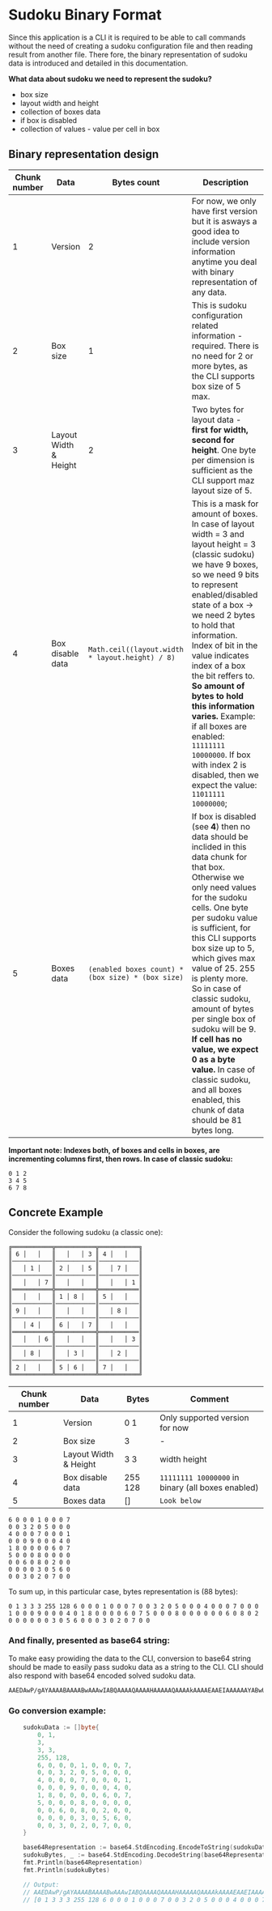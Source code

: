 # Sudoku Binary Format

Since this application is a CLI it is required to be able to call commands without the need of creating a sudoku configuration file and then reading result from another file. There fore, the binary representation of sudoku data is introduced and detailed in this documentation.

**What data about sudoku we need to represent the sudoku?**

- box size
- layout width and height
- collection of boxes data
- if box is disabled
- collection of values - value per cell in box

## Binary representation design

| Chunk number | Data | Bytes count | Description |
|--------------|------|-------------|-------------|
| 1 | Version | 2 | For now, we only have first version but it is asways a good idea to include version information anytime you deal with binary representation of any data.
| 2 | Box size | 1 | This is sudoku configuration related information - required. There is no need for 2 or more bytes, as the CLI supports box size of 5 max.
| 3 | Layout Width & Height | 2 | Two bytes for layout data - **first for width, second for height**. One byte per dimension is sufficient as the CLI support maz layout size of 5.
| 4 | Box disable data | `Math.ceil((layout.width * layout.height) / 8)` | This is a mask for amount of boxes. In case of layout width = 3 and layout height = 3 (classic sudoku) we have 9 boxes, so we need 9 bits to represent enabled/disabled state of a box -> we need 2 bytes to hold that information. Index of bit in the value indicates index of a box the bit reffers to. **So amount of bytes to hold this information varies.** Example: if all boxes are enabled: `11111111 10000000`. If box with index 2 is disabled, then we expect the value: `11011111 10000000`;
| 5 | Boxes data | `(enabled boxes count) * (box size) * (box size)` | If box is disabled (see **4**) then no data should be inclided in this data chunk for that box. Otherwise we only need values for the sudoku cells. One byte per sudoku value is sufficient, for this CLI supports box size up to 5, which gives max value of 25. 255 is plenty more. So in case of classic sudoku, amount of bytes per single box of sudoku will be 9. **If cell has no value, we expect 0 as a byte value.** In case of classic sudoku, and all boxes enabled, this chunk of data should be 81 bytes long.

**Important note: Indexes both, of boxes and cells in boxes, are incrementing columns first, then rows. In case of classic sudoku:**

```
0 1 2
3 4 5
6 7 8
```


## Concrete Example

Consider the following sudoku (a classic one):

```
╔═══════════╦═══════════╦═══════════╗
║ 6 │   │   ║   │   │ 3 ║ 4 │   │   ║
║───────────║───────────║───────────║
║   │ 1 │   ║ 2 │   │ 5 ║   │ 7 │   ║
║───────────║───────────║───────────║
║   │   │ 7 ║   │   │   ║   │   │ 1 ║
║═══════════╬═══════════╬═══════════║
║   │   │   ║ 1 │ 8 │   ║ 5 │   │   ║
║───────────║───────────║───────────║
║ 9 │   │   ║   │   │   ║   │ 8 │   ║
║───────────║───────────║───────────║
║   │ 4 │   ║ 6 │   │ 7 ║   │   │   ║
║═══════════╬═══════════╬═══════════║
║   │   │ 6 ║   │   │   ║   │   │ 3 ║
║───────────║───────────║───────────║
║   │ 8 │   ║   │ 3 │   ║   │ 2 │   ║
║───────────║───────────║───────────║
║ 2 │   │   ║ 5 │ 6 │   ║ 7 │   │   ║
╚═══════════╩═══════════╩═══════════╝
```

| Chunk number | Data | Bytes | Comment |
|--------------|------|-------|---------|
| 1 | Version | 0 1 | Only supported version for now |
| 2 | Box size | 3 | - |
| 3 | Layout Width & Height | 3 3 | width height |
| 4 | Box disable data | 255 128 | `11111111 10000000` in binary (all boxes enabled)
| 5 | Boxes data | [] | `Look below` |

```
6 0 0 0 1 0 0 0 7
0 0 3 2 0 5 0 0 0
4 0 0 0 7 0 0 0 1
0 0 0 9 0 0 0 4 0
1 8 0 0 0 0 6 0 7
5 0 0 0 8 0 0 0 0
0 0 6 0 8 0 2 0 0
0 0 0 0 3 0 5 6 0
0 0 3 0 2 0 7 0 0
```

To sum up, in this particular case, bytes representation is (88 bytes):

```
0 1 3 3 3 255 128 6 0 0 0 1 0 0 0 7 0 0 3 2 0 5 0 0 0 4 0 0 0 7 0 0 0 1 0 0 0 9 0 0 0 4 0 1 8 0 0 0 0 6 0 7 5 0 0 0 8 0 0 0 0 0 0 6 0 8 0 2 0 0 0 0 0 0 3 0 5 6 0 0 0 3 0 2 0 7 0 0
```

### And finally, presented as base64 string:

To make easy prowiding the data to the CLI, conversion to base64 string should be made to easily pass sudoku data as a string to the CLI. CLI should also respond with base64 encoded solved sudoku data.

```
AAEDAwP/gAYAAAABAAAABwAAAwIABQAAAAQAAAAHAAAAAQAAAAkAAAAEAAEIAAAAAAYABwUAAAAIAAAAAAAABgAIAAIAAAAAAAADAAUGAAAAAwACAAcAAA==
```

### Go conversion example:

```go
    sudokuData := []byte{
		0, 1,
		3,
		3, 3,
		255, 128,
		6, 0, 0, 0, 1, 0, 0, 0, 7,
		0, 0, 3, 2, 0, 5, 0, 0, 0,
		4, 0, 0, 0, 7, 0, 0, 0, 1,
		0, 0, 0, 9, 0, 0, 0, 4, 0,
		1, 8, 0, 0, 0, 0, 6, 0, 7,
		5, 0, 0, 0, 8, 0, 0, 0, 0,
		0, 0, 6, 0, 8, 0, 2, 0, 0,
		0, 0, 0, 0, 3, 0, 5, 6, 0,
		0, 0, 3, 0, 2, 0, 7, 0, 0,
	}

	base64Representation := base64.StdEncoding.EncodeToString(sudokuData)
	sudokuBytes, _ := base64.StdEncoding.DecodeString(base64Representation)
	fmt.Println(base64Representation)
	fmt.Println(sudokuBytes)

    // Output:
    // AAEDAwP/gAYAAAABAAAABwAAAwIABQAAAAQAAAAHAAAAAQAAAAkAAAAEAAEIAAAAAAYABwUAAAAIAAAAAAAABgAIAAIAAAAAAAADAAUGAAAAAwACAAcAAA==
    // [0 1 3 3 3 255 128 6 0 0 0 1 0 0 0 7 0 0 3 2 0 5 0 0 0 4 0 0 0 7 0 0 0 1 0 0 0 9 0 0 0 4 0 1 8 0 0 0 0 6 0 7 5 0 0 0 8 0 0 0 0 0 0 6 0 8 0 2 0 0 0 0 0 0 3 0 5 6 0 0 0 3 0 2 0 7 0 0]
```